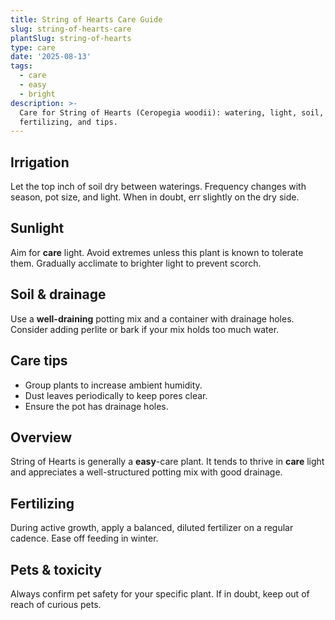 ```yaml
---
title: String of Hearts Care Guide
slug: string-of-hearts-care
plantSlug: string-of-hearts
type: care
date: '2025-08-13'
tags:
  - care
  - easy
  - bright
description: >-
  Care for String of Hearts (Ceropegia woodii): watering, light, soil,
  fertilizing, and tips.
---
```

## Irrigation
Let the top inch of soil dry between waterings. Frequency changes with season, pot size, and light. When in doubt, err slightly on the dry side.

## Sunlight
Aim for **care** light. Avoid extremes unless this plant is known to tolerate them. Gradually acclimate to brighter light to prevent scorch.

## Soil & drainage
Use a **well-draining** potting mix and a container with drainage holes. Consider adding perlite or bark if your mix holds too much water.

## Care tips
- Group plants to increase ambient humidity.
- Dust leaves periodically to keep pores clear.
- Ensure the pot has drainage holes.

## Overview
String of Hearts is generally a **easy**-care plant. It tends to thrive in **care** light and appreciates a well-structured potting mix with good drainage.

## Fertilizing
During active growth, apply a balanced, diluted fertilizer on a regular cadence. Ease off feeding in winter.

## Pets & toxicity
Always confirm pet safety for your specific plant. If in doubt, keep out of reach of curious pets.
